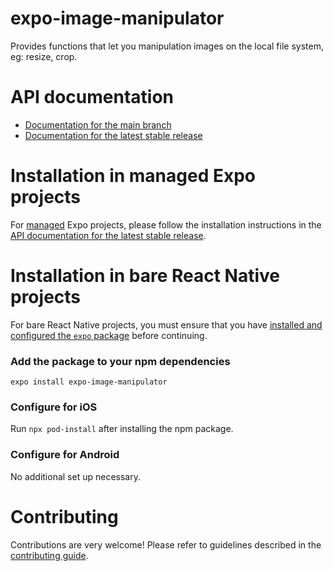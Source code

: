 # expo-image-manipulator

Provides functions that let you manipulation images on the local file system, eg: resize, crop.

# API documentation

- [Documentation for the main branch](https://github.com/expo/expo/blob/main/docs/pages/versions/unversioned/sdk/imagemanipulator.md)
- [Documentation for the latest stable release](https://docs.expo.dev/versions/latest/sdk/imagemanipulator/)

# Installation in managed Expo projects

For [managed](https://docs.expo.dev/versions/latest/introduction/managed-vs-bare/) Expo projects, please follow the installation instructions in the [API documentation for the latest stable release](https://docs.expo.dev/versions/latest/sdk/imagemanipulator/).

# Installation in bare React Native projects

For bare React Native projects, you must ensure that you have [installed and configured the `expo` package](https://docs.expo.dev/bare/installing-expo-modules/) before continuing.

### Add the package to your npm dependencies

```
expo install expo-image-manipulator
```

### Configure for iOS

Run `npx pod-install` after installing the npm package.

### Configure for Android

No additional set up necessary.

# Contributing

Contributions are very welcome! Please refer to guidelines described in the [contributing guide](https://github.com/expo/expo#contributing).
